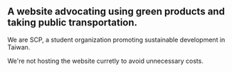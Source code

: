 ## A website advocating using green products and taking public transportation. 
We are SCP, a student organization promoting sustainable development in Taiwan.

We're not hosting the website curretly to avoid unnecessary costs.
